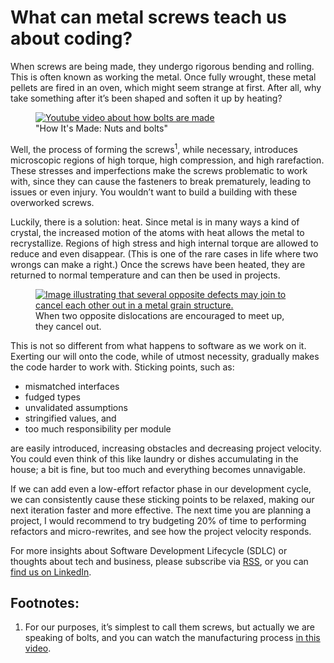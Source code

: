 # What can metal screws teach us about coding?

<byline />

When screws are being made, they undergo rigorous bending and rolling. This is often known as working the metal. Once fully wrought, these metal pellets are fired in an oven, which might seem strange at first. After all, why take something after it’s been shaped and soften it up by heating?

<figure><a href="https://www.youtube.com/watch?v=3kxcw08p_oY"><img src="https://i3.ytimg.com/vi/3kxcw08p_oY/hqdefault.jpg" alt="Youtube video about how bolts are made" /></a>
<figcaption>"How It's Made: Nuts and bolts"</figcaption>
</figure>

Well, the process of forming the screws<sup>1</sup>, while necessary, introduces microscopic regions of high torque, high compression, and high rarefaction. These stresses and imperfections make the screws problematic to work with, since they can cause the fasteners to break prematurely, leading to issues or even injury. You wouldn’t want to build a building with these overworked screws.

Luckily, there is a solution: heat. Since metal is in many ways a kind of crystal, the increased motion of the atoms with heat allows the metal to recrystallize. Regions of high stress and high internal torque are allowed to reduce and even disappear. (This is one of the rare cases in life where two wrongs can make a right.) Once the screws have been heated, they are returned to normal temperature and can then be used in projects.

<figure><a href="https://en.wikipedia.org/wiki/Recovery_(metallurgy)#Process"><img src="https://upload.wikimedia.org/wikipedia/commons/3/38/Polygonization_animation.gif" alt="Image illustrating that several opposite defects may join to cancel each other out in a metal grain structure." /></a>
<figcaption>When two opposite dislocations are encouraged to meet up, they cancel out.</figcaption>
</figure>

This is not so different from what happens to software as we work on it. Exerting our will onto the code, while of utmost necessity, gradually makes the code harder to work with. Sticking points, such as:
* mismatched interfaces
* fudged types
* unvalidated assumptions
* stringified values, and
* too much responsibility per module

are easily introduced, increasing obstacles and decreasing project velocity. You could even think of this like laundry or dishes accumulating in the house; a bit is fine, but too much and everything becomes unnavigable.

If we can add even a low-effort refactor phase in our development cycle, we can consistently cause these sticking points to be relaxed, making our next iteration faster and more effective. The next time you are planning a project, I would recommend to try budgeting 20% of time to performing refactors and micro-rewrites, and see how the project velocity responds.

For more insights about Software Development Lifecycle (SDLC) or thoughts about tech and business, please subscribe via [RSS](http://blog.quinefoundation.com/rss.xml), or you can [find us on LinkedIn](https://www.linkedin.com/company/quine-foundation).

Footnotes:
----

1. For our purposes, it’s simplest to call them screws, but actually we are speaking of bolts, and you can watch the manufacturing process [in this video](https://www.youtube.com/watch?v=3kxcw08p_oY).

